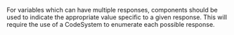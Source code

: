 For variables which can have multiple responses, components should be used to indicate the appropriate value specific to a given response. This will require the use of a CodeSystem to enumerate each possible response. 
